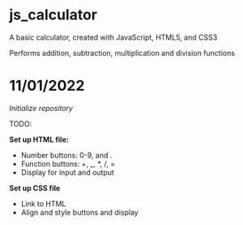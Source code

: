 # js_calculator

A basic calculator, created with JavaScript, HTML5, and CSS3

Performs addition, subtraction, multiplication and division functions

# 11/01/2022

*Initialize repository*

TODO:

**Set up HTML file:**
- Number buttons: 0-9, and .
- Function buttons: +, _, *, /, =
- Display for input and output

**Set up CSS file**
- Link to HTML
- Align and style buttons and display
